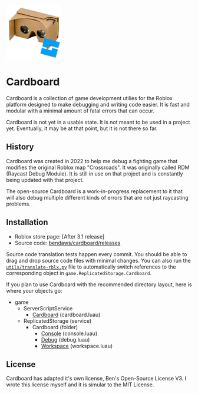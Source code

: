 <img src="icons/cardboard_rbx.png" width=150 height=150>

# Cardboard
Cardboard is a collection of game development utilies for the Roblox platform designed to make debugging and writing code easier. It is fast and modular with a minimal amount of fatal errors that can occur.

Cardboard is not yet in a usable state. It is not meant to be used in a project yet. Eventually, it may be at that point, but it is not there so far.

## History
Cardboard was created in 2022 to help me debug a fighting game that modifies the original Roblox map "Crossroads". It was originally called RDM (Raycast Debug Module). It is still in use on that project and is constantly being updated with that project.

The open-source Cardboard is a work-in-progress replacement to it that will also debug multiple different kinds of errors that are not just raycasting problems.

## Installation
- Roblox store page: [After 3.1 release]
- Source code: [bendaws/cardboard/releases](https://github.com/bendaws/cardboard/releases)

Source code translation tests happen every commit. You should be able to drag and drop source code files with minimal changes. You can also run the [``utils/translate-rblx.py``](utils/translate-rblx.py) file to automatically switch references to the corresponding object in ``game.ReplicatedStorage.Cardboard``.

If you plan to use Cardboard with the recommended directory layout, here is where your objects go:
- game
    - ServerScriptService
        - [Cardboard](src/cardboard.luau) (cardboard.luau)
    - ReplicatedStorage (service)
        - Cardboard (folder)
            - [Console](src/console.luau) (console.luau)
            - [Debug](src/debug.luau) (debug.luau)
            - [Workspace](src/workspace.luau) (workspace.luau)

## License
Cardboard has adapted it's own license, Ben's Open-Source License V3. I wrote this license myself and it is simular to the MIT License.